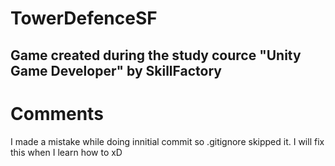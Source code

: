 # TowerDefenceSF
## Game created during the study cource "Unity Game Developer" by SkillFactory
# Comments
I made a mistake while doing innitial commit so .gitignore skipped it. I will fix this when I learn how to xD
